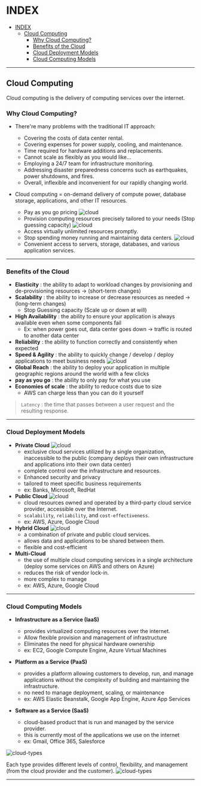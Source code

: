 # INDEX

- [INDEX](#index)
  - [Cloud Computing](#cloud-computing)
    - [Why Cloud Computing?](#why-cloud-computing)
    - [Benefits of the Cloud](#benefits-of-the-cloud)
    - [Cloud Deployment Models](#cloud-deployment-models)
    - [Cloud Computing Models](#cloud-computing-models)

---

## Cloud Computing

Cloud computing is the delivery of computing services over the internet.

### Why Cloud Computing?

- There're many problems with the traditional IT approach:

  - Covering the costs of data center rental.
  - Covering expenses for power supply, cooling, and maintenance.
  - Time required for hardware additions and replacements.
  - Cannot scale as flexibly as you would like…
  - Employing a 24/7 team for infrastructure monitoring.
  - Addressing disaster preparedness concerns such as earthquakes, power shutdowns, and fires.
  - Overall, inflexible and inconvenient for our rapidly changing world.

- Cloud computing = on-demand delivery of compute power, database storage, applications, and other IT resources.
  - Pay as you go pricing
    ![cloud](./img/cloud-computing-1.png)
  - Provision computing resources precisely tailored to your needs (Stop guessing capacity)
    ![cloud](./img/cloud-computing-2.png)
  - Access virtually unlimited resources promptly.
  - Stop spending money running and maintaining data centers.
    ![cloud](./img/cloud-computing-4.png)
  - Convenient access to servers, storage, databases, and various application services.

---

### Benefits of the Cloud

- **Elasticity** : the ability to adapt to workload changes by provisioning and de-provisioning resources -> (short-term changes)
- **Scalability** : the ability to increase or decrease resources as needed -> (long-term changes)
  - Stop Guessing capacity (Scale up or down at will)
- **High Availability** : the ability to ensure your application is always available even when some components fail
  - Ex: when power goes out, data center goes down -> traffic is routed to another data center
- **Reliability** : the ability to function correctly and consistently when expected
- **Speed & Agility** : the ability to quickly change / develop / deploy applications to meet business needs
  ![cloud](./img/cloud-computing-3.png)
- **Global Reach** : the ability to deploy your application in multiple geographic regions around the world with a few clicks
- **pay as you go** : the ability to only pay for what you use
- **Economies of scale** : the ability to reduce costs due to size
  - AWS can charge less than you can do it yourself

> `Latency` : the time that passes between a user request and the resulting response.

---

### Cloud Deployment Models

- **Private Cloud**
  ![cloud](./img/cloud-deployment-models-1.png)
  - exclusive cloud services utilized by a single organization, inaccessible to the public (company deploys their own infrastructure and applications into their own data center)
  - complete control over the infrastructure and resources.
  - Enhanced security and privacy
  - tailored to meet specific business requirements
  - ex: Banks, Microsoft, RedHat
- **Public Cloud**
  ![cloud](./img/cloud-deployment-models-2.png)
  - cloud resources owned and operated by a third-party cloud service provider, accessible over the Internet.
  - `scalability`, `reliability`, and `cost-effectiveness`.
  - ex: AWS, Azure, Google Cloud
- **Hybrid Cloud**
  ![cloud](./img/cloud-deployment-models-3.png)
  - a combination of private and public cloud services.
  - allows data and applications to be shared between them.
  - flexible and cost-efficient
- **Multi-Cloud**
  - the use of multiple cloud computing services in a single architecture (deploy some services on AWS and others on Azure)
  - reduces the risk of vendor lock-in.
  - more complex to manage
  - ex: AWS, Azure, Google Cloud

---

### Cloud Computing Models

- **Infrastructure as a Service (IaaS)**
  - provides virtualized computing resources over the internet.
  - Allow flexible provision and management of infrastructure
  - Eliminates the need for physical hardware ownership
  - ex: EC2, Google Compute Engine, Azure Virtual Machines
- **Platform as a Service (PaaS)**

  - provides a platform allowing customers to develop, run, and manage applications without the complexity of building and maintaining the infrastructure.
  - no need to manage deployment, scaling, or maintenance
  - ex: AWS Elastic Beanstalk, Google App Engine, Azure App Services

- **Software as a Service (SaaS)**
  - cloud-based product that is run and managed by the service provider.
  - this is currently most of the applications we use on the internet
  - ex: Gmail, Office 365, Salesforce

![cloud-types](./img/cloud-types-1.png)

Each type provides different levels of control, flexibility, and management (from the cloud provider and the customer).
![cloud-types](./img/cloud-types.png)

---
